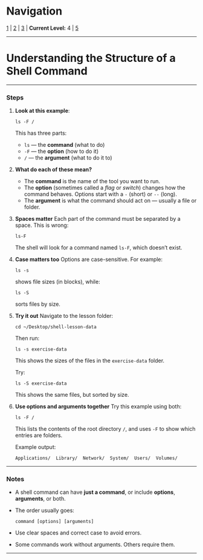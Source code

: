 # Navigation
[1](./unix-shell-basics-navigation-lv1.md) | [2](./unix-shell-basics-navigation-lv2.md) | [3](./unix-shell-basics-navigation-lv3.md) | **Current Level:** 4 | [5](./unix-shell-basics-navigation-lv5.md)

---

# Understanding the Structure of a Shell Command

---

### Steps

1. **Look at this example**:

   ```
   ls -F /
   ```

   This has three parts:

   * `ls` — the **command** (what to do)
   * `-F` — the **option** (how to do it)
   * `/` — the **argument** (what to do it to)

2. **What do each of these mean?**

   * The **command** is the name of the tool you want to run.
   * The **option** (sometimes called a *flag* or *switch*) changes how the command behaves.
     Options start with a `-` (short) or `--` (long).
   * The **argument** is what the command should act on — usually a file or folder.

3. **Spaces matter**
   Each part of the command must be separated by a space.
   This is wrong:

   ```
   ls-F
   ```

   The shell will look for a command named `ls-F`, which doesn’t exist.

4. **Case matters too**
   Options are case-sensitive. For example:

   ```
   ls -s
   ```

   shows file sizes (in blocks), while:

   ```
   ls -S
   ```

   sorts files by size.

5. **Try it out**
   Navigate to the lesson folder:

   ```
   cd ~/Desktop/shell-lesson-data
   ```

   Then run:

   ```
   ls -s exercise-data
   ```

   This shows the sizes of the files in the `exercise-data` folder.

   Try:

   ```
   ls -S exercise-data
   ```

   This shows the same files, but sorted by size.

6. **Use options and arguments together**
   Try this example using both:

   ```
   ls -F /
   ```

   This lists the contents of the root directory `/`, and uses `-F` to show which entries are folders.

   Example output:

   ```
   Applications/  Library/  Network/  System/  Users/  Volumes/
   ```

---

### Notes

* A shell command can have **just a command**, or include **options**, **arguments**, or both.
* The order usually goes:

  ```
  command [options] [arguments]
  ```
* Use clear spaces and correct case to avoid errors.
* Some commands work without arguments. Others require them.

---
